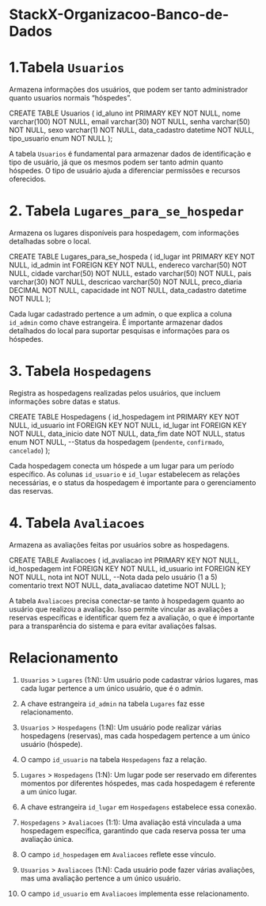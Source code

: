 # StackX-Organizacoo-Banco-de-Dados

# 1.Tabela `Usuarios`
Armazena informações dos usuários, que podem ser tanto administrador quanto usuarios normais “hóspedes”.

CREATE TABLE Usuarios
        (
        	id_aluno int PRIMARY KEY NOT NULL,
        	nome varchar(100) NOT NULL,
            email  varchar(30) NOT NULL,
        	senha varchar(50) NOT NULL,
        	sexo varchar(1) NOT NULL,
        	data_cadastro datetime NOT NULL,
        	tipo_usuario enum NOT NULL
        );

A tabela `Usuarios` é fundamental para armazenar dados de identificação e tipo de usuário, já que os mesmos podem ser tanto admin quanto hóspedes. 
O tipo de usuário ajuda a diferenciar permissões e recursos oferecidos.

# 2. Tabela `Lugares_para_se_hospedar`
Armazena os lugares disponíveis para hospedagem, com informações detalhadas sobre o local.

CREATE TABLE Lugares_para_se_hospeda
        (
        	id_lugar int PRIMARY KEY NOT NULL,
        	id_admin int FOREIGN KEY NOT NULL,
            endereco varchar(50) NOT NULL,
        	cidade varchar(50) NOT NULL,
        	estado varchar(50) NOT NULL,
            pais varchar(30) NOT NULL,
            descricao varchar(50) NOT NULL,
            preco_diaria DECIMAL NOT NULL,
            capacidade int NOT NULL,
            data_cadastro datetime NOT NULL
        );

Cada lugar cadastrado pertence a um admin, o que explica a coluna `id_admin` como chave estrangeira. 
É importante armazenar dados detalhados do local para suportar pesquisas e informações para os hóspedes.

# 3. Tabela `Hospedagens`
Registra as hospedagens realizadas pelos usuários, que incluem informações sobre datas e status.

CREATE TABLE Hospedagens
      (
      	id_hospedagem int PRIMARY KEY NOT NULL,
      	id_usuario int FOREIGN KEY NOT NULL,
      	id_lugar int FOREIGN KEY NOT NULL,
      	data_inicio date NOT NULL,
        data_fim date NOT NULL,
      	status enum NOT NULL, --Status da hospedagem (`pendente`, `confirmado`, `cancelado`)
      );

Cada hospedagem conecta um hóspede a um lugar para um período específico.
As colunas `id_usuario` e `id_lugar` estabelecem as relações necessárias, e o status da hospedagem é importante para o gerenciamento das reservas.

# 4. Tabela `Avaliacoes`
Armazena as avaliações feitas por usuários sobre as hospedagens.

CREATE TABLE Avaliacoes
    (
      	id_avaliacao int PRIMARY KEY NOT NULL,
      	id_hospedagem int FOREIGN KEY NOT NULL,
      	id_usuario int FOREIGN KEY NOT NULL,
      	nota int NOT NULL, --Nota dada pelo usuário (1 a 5)  
        comentario trext NOT NULL,
        data_avaliacao datetime NOT NULL
      );
        
A tabela `Avaliacoes` precisa conectar-se tanto à hospedagem quanto ao usuário que realizou a avaliação. 
Isso permite vincular as avaliações a reservas específicas e identificar quem fez a avaliação, o que é importante para a transparência do sistema e para evitar avaliações falsas.



# Relacionamento
1. `Usuarios` > `Lugares` (1:N): Um usuário pode cadastrar vários lugares, mas cada lugar pertence a um único usuário, que é o admin.
2.  A chave estrangeira `id_admin` na tabela `Lugares` faz esse relacionamento.

3. `Usuarios` > `Hospedagens` (1:N): Um usuário pode realizar várias hospedagens (reservas), mas cada hospedagem pertence a um único usuário (hóspede).
4. O campo `id_usuario` na tabela `Hospedagens` faz a relação.

5. `Lugares` > `Hospedagens` (1:N): Um lugar pode ser reservado em diferentes momentos por diferentes hóspedes, mas cada hospedagem é referente a um único lugar.
6. A chave estrangeira `id_lugar` em `Hospedagens` estabelece essa conexão.

7. `Hospedagens` > `Avaliacoes` (1:1): Uma avaliação está vinculada a uma hospedagem específica, garantindo que cada reserva possa ter uma avaliação única.
8.  O campo `id_hospedagem` em `Avaliacoes` reflete esse vínculo.

9. `Usuarios` > `Avaliacoes` (1:N): Cada usuário pode fazer várias avaliações, mas uma avaliação pertence a um único usuário.
10.  O campo `id_usuario` em `Avaliacoes` implementa esse relacionamento.



